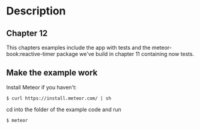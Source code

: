
Description
===========

Chapter 12
---------
This chapters examples include the app with tests
and the meteor-book:reactive-timer package we've build in chapter 11 containing now tests.


Make the example work
---------------------

Install Meteor if you haven't:

	$ curl https://install.meteor.com/ | sh

cd into the folder of the example code and run

    $ meteor

